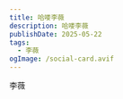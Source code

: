 ```yaml
---
title: 哈喽李薇
description: 哈喽李薇
publishDate: 2025-05-22
tags:
  - 李薇
ogImage: /social-card.avif
---
```

李薇
